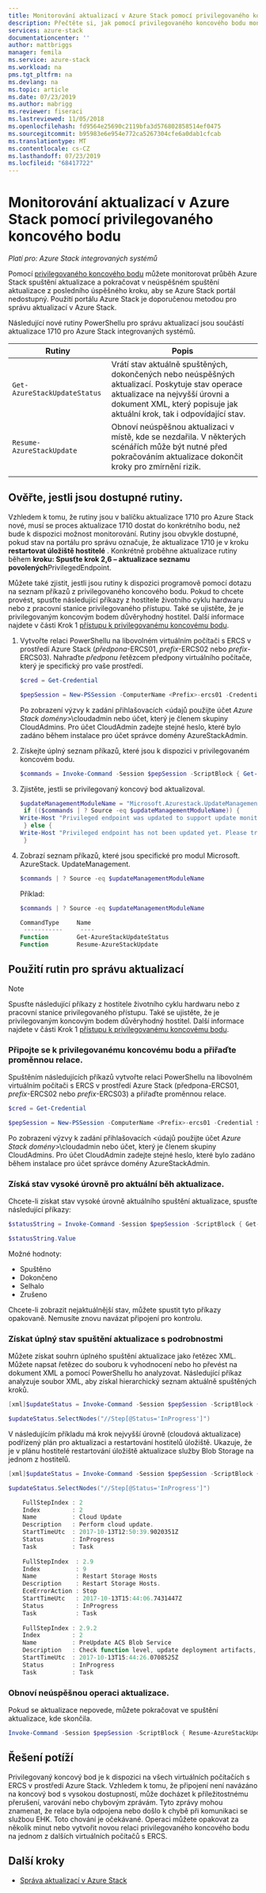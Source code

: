 ```yaml
---
title: Monitorování aktualizací v Azure Stack pomocí privilegovaného koncového bodu | Microsoft Docs
description: Přečtěte si, jak pomocí privilegovaného koncového bodu monitorovat stav aktualizací Azure Stack integrovaných systémů.
services: azure-stack
documentationcenter: ''
author: mattbriggs
manager: femila
ms.service: azure-stack
ms.workload: na
pms.tgt_pltfrm: na
ms.devlang: na
ms.topic: article
ms.date: 07/23/2019
ms.author: mabrigg
ms.reviewer: fiseraci
ms.lastreviewed: 11/05/2018
ms.openlocfilehash: fd9564e25690c2119bfa3d576802858514ef0475
ms.sourcegitcommit: b95983e6e954e772ca5267304cfe6a0dab1cfcab
ms.translationtype: MT
ms.contentlocale: cs-CZ
ms.lasthandoff: 07/23/2019
ms.locfileid: "68417722"
---
```

# <a name="monitor-updates-in-azure-stack-using-the-privileged-endpoint"></a>Monitorování aktualizací v Azure Stack pomocí privilegovaného koncového bodu

*Platí pro: Azure Stack integrovaných systémů*

Pomocí [privilegovaného koncového bodu](azure-stack-privileged-endpoint.md) můžete monitorovat průběh Azure Stack spuštění aktualizace a pokračovat v neúspěšném spuštění aktualizace z posledního úspěšného kroku, aby se Azure Stack portál nedostupný.  Použití portálu Azure Stack je doporučenou metodou pro správu aktualizací v Azure Stack.

Následující nové rutiny PowerShellu pro správu aktualizací jsou součástí aktualizace 1710 pro Azure Stack integrovaných systémů.

| Rutiny  | Popis  |
|---------|---------|
| `Get-AzureStackUpdateStatus` | Vrátí stav aktuálně spuštěných, dokončených nebo neúspěšných aktualizací. Poskytuje stav operace aktualizace na nejvyšší úrovni a dokument XML, který popisuje jak aktuální krok, tak i odpovídající stav. |
| `Resume-AzureStackUpdate` | Obnoví neúspěšnou aktualizaci v místě, kde se nezdařila. V některých scénářích může být nutné před pokračováním aktualizace dokončit kroky pro zmírnění rizik.         |
| | |

## <a name="verify-the-cmdlets-are-available"></a>Ověřte, jestli jsou dostupné rutiny.
Vzhledem k tomu, že rutiny jsou v balíčku aktualizace 1710 pro Azure Stack nové, musí se proces aktualizace 1710 dostat do konkrétního bodu, než bude k dispozici možnost monitorování. Rutiny jsou obvykle dostupné, pokud stav na portálu pro správu označuje, že aktualizace 1710 je v kroku **restartovat úložiště hostitelé** . Konkrétně proběhne aktualizace rutiny během **kroku: Spusťte krok 2,6 – aktualizace seznamu povolených**PrivilegedEndpoint.

Můžete také zjistit, jestli jsou rutiny k dispozici programově pomocí dotazu na seznam příkazů z privilegovaného koncového bodu. Pokud to chcete provést, spusťte následující příkazy z hostitele životního cyklu hardwaru nebo z pracovní stanice privilegovaného přístupu. Také se ujistěte, že je privilegovaným koncovým bodem důvěryhodný hostitel. Další informace najdete v části Krok 1 [přístupu k privilegovanému koncovému bodu](azure-stack-privileged-endpoint.md#access-the-privileged-endpoint). 

1. Vytvořte relaci PowerShellu na libovolném virtuálním počítači s ERCS v prostředí Azure Stack (*předpona*-ERCS01, *prefix*-ERCS02 nebo *prefix*-ERCS03). Nahraďte *předponu* řetězcem předpony virtuálního počítače, který je specifický pro vaše prostředí.

   ```powershell
   $cred = Get-Credential

   $pepSession = New-PSSession -ComputerName <Prefix>-ercs01 -Credential $cred -ConfigurationName PrivilegedEndpoint 
   ```
   Po zobrazení výzvy k zadání přihlašovacích &lt;údajů použijte účet *Azure Stack domény*&gt;\cloudadmin nebo účet, který je členem skupiny CloudAdmins. Pro účet CloudAdmin zadejte stejné heslo, které bylo zadáno během instalace pro účet správce domény AzureStackAdmin.

2. Získejte úplný seznam příkazů, které jsou k dispozici v privilegovaném koncovém bodu. 

   ```powershell
   $commands = Invoke-Command -Session $pepSession -ScriptBlock { Get-Command } 
   ```
3. Zjistěte, jestli se privilegovaný koncový bod aktualizoval.

   ```powershell
   $updateManagementModuleName = "Microsoft.Azurestack.UpdateManagement"
    if (($commands | ? Source -eq $updateManagementModuleName)) {
   Write-Host "Privileged endpoint was updated to support update monitoring tools."
    } else {
   Write-Host "Privileged endpoint has not been updated yet. Please try again later."
    } 
   ```

4. Zobrazí seznam příkazů, které jsou specifické pro modul Microsoft. AzureStack. UpdateManagement.

   ```powershell
   $commands | ? Source -eq $updateManagementModuleName 
   ```
   Příklad:
   ```powershell
   $commands | ? Source -eq $updateManagementModuleName
   
   CommandType     Name                                               Version    Source                                                  PSComputerName
    -----------     ----                                               -------    ------                                                  --------------
   Function        Get-AzureStackUpdateStatus                         0.0        Microsoft.Azurestack.UpdateManagement                   Contoso-ercs01
   Function        Resume-AzureStackUpdate                            0.0        Microsoft.Azurestack.UpdateManagement                   Contoso-ercs01
   ``` 

## <a name="use-the-update-management-cmdlets"></a>Použití rutin pro správu aktualizací

> [!NOTE]
> Spusťte následující příkazy z hostitele životního cyklu hardwaru nebo z pracovní stanice privilegovaného přístupu. Také se ujistěte, že je privilegovaným koncovým bodem důvěryhodný hostitel. Další informace najdete v části Krok 1 [přístupu k privilegovanému koncovému bodu](azure-stack-privileged-endpoint.md#access-the-privileged-endpoint).

### <a name="connect-to-the-privileged-endpoint-and-assign-session-variable"></a>Připojte se k privilegovanému koncovému bodu a přiřaďte proměnnou relace.

Spuštěním následujících příkazů vytvořte relaci PowerShellu na libovolném virtuálním počítači s ERCS v prostředí Azure Stack (předpona-ERCS01, *prefix*-ERCS02 nebo *prefix*-ERCS03) a přiřaďte proměnnou relace.

```powershell
$cred = Get-Credential

$pepSession = New-PSSession -ComputerName <Prefix>-ercs01 -Credential $cred -ConfigurationName PrivilegedEndpoint 
```
 Po zobrazení výzvy k zadání přihlašovacích &lt;údajů použijte účet *Azure Stack domény*&gt;\cloudadmin nebo účet, který je členem skupiny CloudAdmins. Pro účet CloudAdmin zadejte stejné heslo, které bylo zadáno během instalace pro účet správce domény AzureStackAdmin.

### <a name="get-high-level-status-of-the-current-update-run"></a>Získá stav vysoké úrovně pro aktuální běh aktualizace. 

Chcete-li získat stav vysoké úrovně aktuálního spuštění aktualizace, spusťte následující příkazy: 

```powershell
$statusString = Invoke-Command -Session $pepSession -ScriptBlock { Get-AzureStackUpdateStatus -StatusOnly }

$statusString.Value 
```

Možné hodnoty:

- Spuštěno
- Dokončeno
- Selhalo 
- Zrušeno

Chcete-li zobrazit nejaktuálnější stav, můžete spustit tyto příkazy opakovaně. Nemusíte znovu navázat připojení pro kontrolu.

### <a name="get-the-full-update-run-status-with-details"></a>Získat úplný stav spuštění aktualizace s podrobnostmi 

Můžete získat souhrn úplného spuštění aktualizace jako řetězec XML. Můžete napsat řetězec do souboru k vyhodnocení nebo ho převést na dokument XML a pomocí PowerShellu ho analyzovat. Následující příkaz analyzuje soubor XML, aby získal hierarchický seznam aktuálně spuštěných kroků.

```powershell
[xml]$updateStatus = Invoke-Command -Session $pepSession -ScriptBlock { Get-AzureStackUpdateStatus }

$updateStatus.SelectNodes("//Step[@Status='InProgress']")
```

V následujícím příkladu má krok nejvyšší úrovně (cloudová aktualizace) podřízený plán pro aktualizaci a restartování hostitelů úložiště. Ukazuje, že je v plánu hostitelé restartování úložiště aktualizace služby Blob Storage na jednom z hostitelů.

```powershell
[xml]$updateStatus = Invoke-Command -Session $pepSession -ScriptBlock { Get-AzureStackUpdateStatus }

$updateStatus.SelectNodes("//Step[@Status='InProgress']") 

    FullStepIndex : 2
    Index         : 2
    Name          : Cloud Update
    Description   : Perform cloud update.
    StartTimeUtc  : 2017-10-13T12:50:39.9020351Z
    Status        : InProgress
    Task          : Task
    
    FullStepIndex  : 2.9
    Index          : 9
    Name           : Restart Storage Hosts
    Description    : Restart Storage Hosts.
    EceErrorAction : Stop
    StartTimeUtc   : 2017-10-13T15:44:06.7431447Z
    Status         : InProgress
    Task           : Task
    
    FullStepIndex : 2.9.2
    Index         : 2
    Name          : PreUpdate ACS Blob Service
    Description   : Check function level, update deployment artifacts, configure Blob service settings
    StartTimeUtc  : 2017-10-13T15:44:26.0708525Z
    Status        : InProgress
    Task          : Task
```

### <a name="resume-a-failed-update-operation"></a>Obnoví neúspěšnou operaci aktualizace.

Pokud se aktualizace nepovede, můžete pokračovat ve spuštění aktualizace, kde skončila.

```powershell
Invoke-Command -Session $pepSession -ScriptBlock { Resume-AzureStackUpdate } 
```

## <a name="troubleshoot"></a>Řešení potíží

Privilegovaný koncový bod je k dispozici na všech virtuálních počítačích s ERCS v prostředí Azure Stack. Vzhledem k tomu, že připojení není navázáno na koncový bod s vysokou dostupností, může docházet k příležitostnému přerušení, varování nebo chybovým zprávám. Tyto zprávy mohou znamenat, že relace byla odpojena nebo došlo k chybě při komunikaci se službou EHK. Toto chování je očekávané. Operaci můžete opakovat za několik minut nebo vytvořit novou relaci privilegovaného koncového bodu na jednom z dalších virtuálních počítačů s ERCS. 

## <a name="next-steps"></a>Další kroky

- [Správa aktualizací v Azure Stack](azure-stack-updates.md) 


